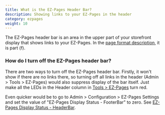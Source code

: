 ```yaml
---
title: What is the EZ-Pages Header Bar?
description: Showing links to your EZ-Pages in the header
category: ezpages
weight: 10
---
```


The EZ-Pages header bar is an area in the upper part of your storefront display that shows links to your EZ-Pages.   In the [page format description](/user/template/page_format/), it is part (f). 

### How do I turn off the EZ-Pages header bar? 
There are two ways to turn off the EZ-Pages header bar. Firstly, it won't show if there are no links there, so turning off all links in the header (Admin > Tools > EZ-Pages) would also suppress display of the bar itself.  Just make all the
LEDs in the Header column in [Tools > EZ-Pages](/user/admin_pages/tools/ezpages/) turn red.

Even quicker would be to go to Admin > Configuration > EZ-Pages Settings and set the value of "EZ-Pages Display Status - FooterBar" to zero.  See [EZ-Pages Display Status - HeaderBar](/user/admin_pages/configuration/configuration_ezpagessettings/#ezpages_display_status__headerbar).

